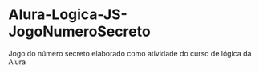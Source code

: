 # Alura-Logica-JS-JogoNumeroSecreto
 Jogo do número secreto elaborado como atividade do curso de lógica da Alura
